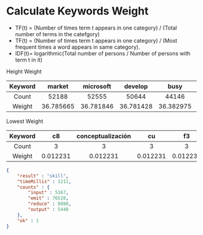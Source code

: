 # Calculate Keywords Weight

- TF(t) = (Number of times term t appears in one category) / (Total number of terms in the catefgory)
- TF(t) = (Number of times term t appears in one category) / (Most frequent times a word appears in same category).
- IDF(t)= logarithmic(Total number of persons / Number of persons with term t in it)

Height Weight

| Keyword | market |microsoft |develop | busy| plan | analys | off | serv | design | custom | project | rel | fin | med | strategy |
|:---:|:---:|:---:|:---:|:---:|:---:|:---:|:---:|:---:|:---:|:---:|:---:|:---:|:---:|:---:|:---:|
| Count | 52188 | 52555 | 50644 | 44146 | 42731 | 38805 | 37878 | 37292 | 35346 | 30470 | 29760 | 27543 | 26270 | 24878 | 24878 |
| Weight |36.785665 |36.781846 |36.781428 |36.382975 |36.209036 |35.547924 |35.351517 |35.219041 | 34.731434 |33.164123 |32.891472 |31.961031 |31.369897 |30.673079 |30.263969 |

Lowest Weight

| Keyword | c8 |conceptualización |cu | f3| fc | inventivaoriginalidadrelación | 00 | 2h | 3h | 57 | 58 | 62 | 89 | 8x | 
|:---:|:---:|:---:|:---:|:---:|:---:|:---:|:---:|:---:|:---:|:---:|:---:|:---:|:---:|:---:|
| Count | 3 | 3 | 3 | 3 | 3 | 3 | 3 | 3 | 3 | 3 | 3 | 3 | 3 | 3 | 
| Weight |0.012231 |0.012231 |0.012231 |0.012231 |0.012231 |0.012231 |0.012231 |0.012231 | 0.012231 |0.012231 |0.012231 |0.012231 |0.012231 |0.012231 |0.012231 |

```json
{
	"result" : "skill",
	"timeMillis" : 1211,
	"counts" : {
		"input" : 5167,
		"emit" : 76528,
		"reduce" : 8880,
		"output" : 5448
	},
	"ok" : 1
}

```
